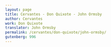 ```yaml
---
layout: page
title: Cervantes - Don Quixote - John Ormsby
author: Cervantes
work: Don Quixote
translator: John Ormsby
permalink: /cervantes/don-quixote/john-ormsby/
gutenberg: 996
---
```

